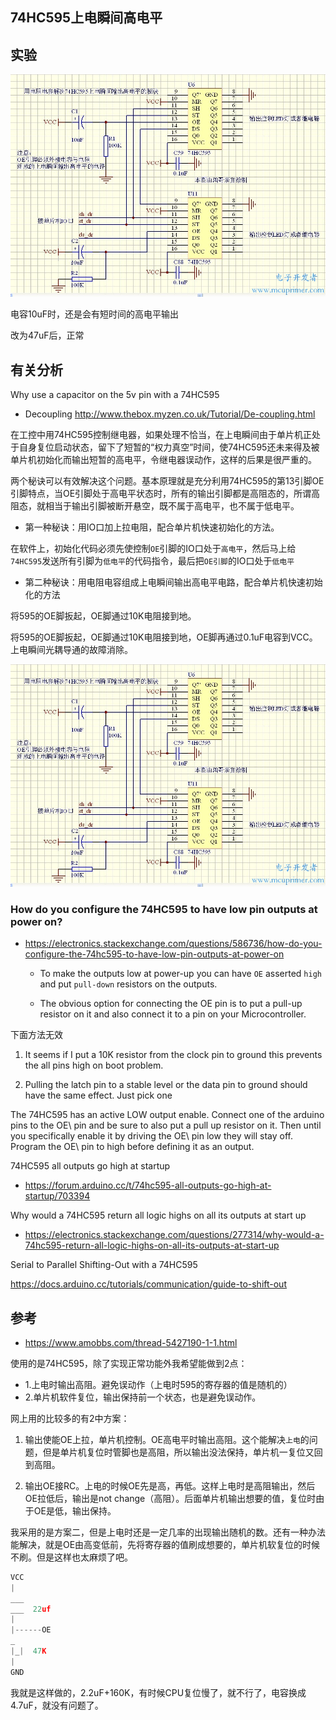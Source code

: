 ## 74HC595上电瞬间高电平

## 实验
![](./img/74hc595_init_high.jpg/) 

电容10uF时，还是会有短时间的高电平输出

改为47uF后，正常


## 有关分析

Why use a capacitor on the 5v pin with a 74HC595
* Decoupling 
http://www.thebox.myzen.co.uk/Tutorial/De-coupling.html


在工控中用74HC595控制继电器，如果处理不恰当，在上电瞬间由于单片机正处于自身复位启动状态，留下了短暂的“权力真空”时间，使74HC595还未来得及被单片机初始化而输出短暂的高电平，令继电器误动作，这样的后果是很严重的。

两个秘诀可以有效解决这个问题。基本原理就是充分利用74HC595的第13引脚OE引脚特点，当OE引脚处于高电平状态时，所有的输出引脚都是高阻态的，所谓高阻态，就相当于输出引脚被断开悬空，既不属于高电平，也不属于低电平。


* 第一种秘诀：用IO口加上拉电阻，配合单片机快速初始化的方法。

在软件上，初始化代码必须先使控制`OE`引脚的IO口处于`高电平`，然后马上给`74HC595`发送所有引脚为`低电平`的代码指令，最后把`OE引脚`的IO口处于`低电平`

* 第二种秘诀：用电阻电容组成上电瞬间输出高电平电路，配合单片机快速初始化的方法

将595的OE脚扳起，OE脚通过10K电阻接到地。

将595的OE脚扳起，OE脚通过10K电阻接到地，OE脚再通过0.1uF电容到VCC。
  上电瞬间光耦导通的故障消除。

![](./img/74hc595_init_high.jpg/) 


### How do you configure the 74HC595 to have low pin outputs at power on?

* https://electronics.stackexchange.com/questions/586736/how-do-you-configure-the-74hc595-to-have-low-pin-outputs-at-power-on

   * To make the outputs low at power-up you can have `OE` asserted `high` and put `pull-down` resistors on the outputs.

   * The obvious option for connecting the OE pin is to put a pull-up resistor on it and also connect it to a pin on your Microcontroller. 



下面方法无效

1. It seems if I put a 10K resistor from the clock pin to ground this prevents the all pins high on boot problem.

2. Pulling the latch pin to a stable level or the data pin to ground should have the same effect. Just pick one

The 74HC595 has an active LOW output enable. Connect one of the arduino pins to the OE\ pin and be sure to also put a pull up resistor on it. Then until you specifically enable it by driving the OE\ pin low they will stay off. Program the OE\ pin to high before defining it as an output.

74HC595 all outputs go high at startup
* https://forum.arduino.cc/t/74hc595-all-outputs-go-high-at-startup/703394

Why would a 74HC595 return all logic highs on all its outputs at start up

* https://electronics.stackexchange.com/questions/277314/why-would-a-74hc595-return-all-logic-highs-on-all-its-outputs-at-start-up

Serial to Parallel Shifting-Out with a 74HC595

https://docs.arduino.cc/tutorials/communication/guide-to-shift-out

## 参考

* https://www.amobbs.com/thread-5427190-1-1.html

使用的是74HC595，除了实现正常功能外我希望能做到2点：
* 1.上电时输出高阻。避免误动作（上电时595的寄存器的值是随机的）
* 2.单片机软件复位，输出保持前一个状态，也是避免误动作。

网上用的比较多的有2中方案：

1. 输出使能OE上拉，单片机控制。OE高电平时输出高阻。这个能解决`上电`的问题，但是单片机复位时管脚也是高阻，所以输出没法保持，单片机一复位又回到高阻。

2. 输出OE接RC。上电的时候OE先是高，再低。这样上电时是高阻输出，然后OE拉低后，输出是not change（高阻）。后面单片机输出想要的值，复位时由于OE是低，输出保持。

我采用的是方案二，但是上电时还是一定几率的出现输出随机的数。还有一种办法能解决，就是OE由高变低前，先将寄存器的值刷成想要的，单片机软复位的时候不刷。但是这样也太麻烦了吧。

```c
VCC
|
___
___  22uf
|
|------OE
_
|_|  47K
|
GND
```

我就是这样做的，2.2uF+160K，有时候CPU复位慢了，就不行了，电容换成4.7uF，就没有问题了。